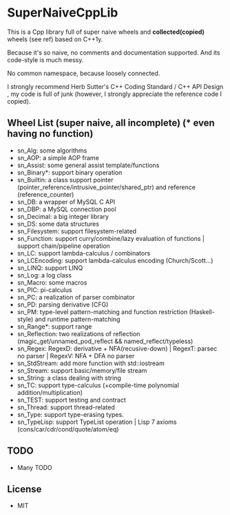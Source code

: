 # SuperNaiveCppLib

This is a Cpp library full of super naive wheels and **collected(copied)** wheels (see ref) based on C++1y.

Because it's so naive, no comments and documentation supported. And its code-style is much messy.

No common namespace, because loosely connected.

I strongly recommend Herb Sutter's C++ Coding Standard / C++ API Design , my code is full of junk (however, I strongly appreciate the reference code I copied).

## Wheel List (super naive, all incomplete) (* even having no function)
* sn_Alg: some algorithms
* sn_AOP: a simple AOP frame
* sn_Assist: some general assist template/functions
* sn_Binary*: support binary operation
* sn_Builtin: a class support pointer (pointer_reference/intrusive_pointer/shared_ptr) and reference (reference_counter)
* sn_DB: a wrapper of MySQL C API
* sn_DBP: a MySQL connection pool
* sn_Decimal: a big integer library
* sn_DS: some data structures
* sn_Filesystem: support filesystem-related
* sn_Function: support curry/combine/lazy evaluation of functions | support chain/pipeline operation
* sn_LC: support lambda-calculus / combinators
* sn_LCEncoding: support lambda-calculus encoding (Church/Scott...)
* sn_LINQ: support LINQ
* sn_Log: a log class
* sn_Macro: some macros
* sn_PIC: pi-calculus
* sn_PC: a realization of parser combinator
* sn_PD: parsing derivative (CFG)
* sn_PM: type-level pattern-matching and function restriction (Haskell-style) and runtime pattern-matching
* sn_Range*: support range
* sn_Reflection: two realizations of reflection (magic_get/unnamed_pod_reflect && named_reflect/typeless)
* sn_Regex: RegexD: derivative + NFA(recusive-down) | RegexT: parsec no parser | RegexV: NFA + DFA no parser
* sn_StdStream: add more function with std::iostream
* sn_Stream: support basic/memory/file stream
* sn_String: a class dealing with string
* sn_TC: support type-calculus (+compile-time polynomial addition/multiplication)
* sn_TEST: support testing and contract
* sn_Thread: support thread-related
* sn_Type: support type-erasing types.
* sn_TypeLisp: support TypeList operation | Lisp 7 axioms (cons/car/cdr/cond/quote/atom/eq)


## TODO
* Many TODO


## License

* MIT

